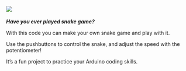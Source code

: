## ![](https://place-hold.it/144x25/FFFFFF/DF205F&text=SNAKE_GAME&fontsize=18)

***Have you ever played snake game?***

With this code you can make your own snake game and play with it. 

Use the pushbuttons to control the snake, and adjust the speed with the potentiometer!

It’s a fun project to practice your Arduino coding skills. 

